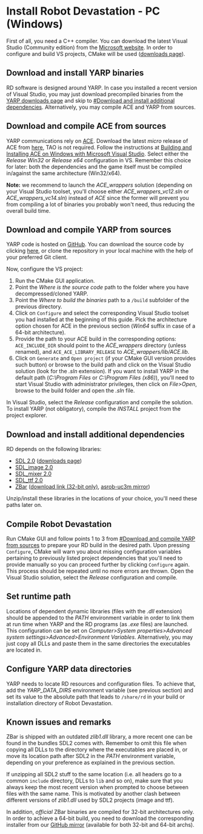 # Install Robot Devastation - PC (Windows)

First of all, you need a C++ compiler. You can download the latest Visual Studio (Community edition) from the [Microsoft website](https://www.visualstudio.com/downloads/). In order to configure and build VS projects, CMake will be used ([downloads page](https://cmake.org/download/)).

## Download and install YARP binaries

RD software is designed around YARP. In case you installed a recent version of Visual Studio, you may just download precompiled binaries from the [YARP downloads page](http://www.yarp.it/download.html) and skip to [#Download and install additional dependencies](#download-and-install-additional-dependencies). Alternatively, you may compile ACE and YARP from sources.

## Download and compile ACE from sources

YARP communications rely on [ACE](http://www.cs.wustl.edu/~schmidt/ACE.html). Download the latest *micro* release of ACE from [here](http://download.dre.vanderbilt.edu/), TAO is not required. Follow the instructions at [Building and Installing ACE on Windows with Microsoft Visual Studio](http://www.dre.vanderbilt.edu/~schmidt/DOC_ROOT/ACE/ACE-INSTALL.html#msvc). Select either the *Release Win32* or *Release x64* configuration in VS. Remember this choice for later: both the dependencies and the game itself must be compiled in/against the same architecture (Win32/x64).

**Note:** we recommend to launch the *ACE_wrappers* solution (depending on your Visual Studio toolset, you'll choose either *ACE_wrappers_vc12.sln* or *ACE_wrappers_vc14.sln*) instead of *ACE* since the former will prevent you from compiling a lot of binaries you probably won't need, thus reducing the overall build time.

## Download and compile YARP from sources

YARP code is hosted on [GitHub](https://github.com/robotology/yarp). You can download the source code by clicking [here](https://github.com/robotology/yarp/archive/master.zip), or clone the repository in your local machine with the help of your preferred Git client.

Now, configure the VS project:

1. Run the CMake GUI application.
2. Point the *Where is the source code* path to the folder where you have decompressed/cloned YARP.
3. Point the *Where to build the binaries* path to a `/build` subfolder of the previous directory.
4. Click on `Configure` and select the corresponding Visual Studio toolset you had installed at the beginning of this guide. Pick the architecture option chosen for ACE in the previous section (*Win64* suffix in case of a 64-bit architecture).
5. Provide the path to your ACE build in the corresponding options: `ACE_INCLUDE_DIR` should point to the *ACE_wrappers* directory (unless renamed), and `ACE_ACE_LIBRARY_RELEASE` to *ACE_wrappers/lib/ACE.lib*.
6. Click on `Generate` and `Open project` (if your CMake GUI version provides such button) or browse to the build path and click on the Visual Studio solution (look for the *.sln* extension). If you want to install YARP in the default path (*C:\Program Files* or *C:\Program Files (x86)*), you'll need to start Visual Studio with administrator privileges, then click on *File>Open*, browse to the build folder and open the *.sln* file.

In Visual Studio, select the *Release* configuration and compile the solution. To install YARP (not obligatory), compile the *INSTALL* project from the project explorer.

## Download and install additional dependencies

RD depends on the following libraries:
* [SDL 2.0](https://www.libsdl.org/index.php) ([downloads page](https://www.libsdl.org/download-2.0.php))
* [SDL_image 2.0](https://www.libsdl.org/projects/SDL_image/)
* [SDL_mixer 2.0](https://www.libsdl.org/projects/SDL_mixer/)
* [SDL_ttf 2.0](https://www.libsdl.org/projects/SDL_ttf/)
* [ZBar](http://zbar.sourceforge.net/) ([download link (32-bit only)](https://sourceforge.net/projects/zbar/files/latest/download), [asrob-uc3m mirror](https://github.com/asrob-uc3m/ZBar/releases/latest))

Unzip/install these libraries in the locations of your choice, you'll need these paths later on.

## Compile Robot Devastation

Run CMake GUI and follow points 1 to 3 from [#Download and compile YARP from sources](#download-and-compile-yarp-from-sources) to prepare your RD build in the desired path. Upon pressing `Configure`, CMake will warn you about missing configuration variables pertaining to previously listed project dependencies that you'll need to provide manually so you can proceed further by clicking `Configure` again. This process should be repeated until no more errors are thrown. Open the Visual Studio solution, select the *Release* configuration and compile.

## Set runtime path

Locations of dependent dynamic libraries (files with the *.dll* extension) should be appended to the *PATH* environment variable in order to link them at run time when YARP and the RD programs (as *.exe* files) are launched. This configuration can be set on *Computer>System properties>Advanced system settings>Advanced>Environment Variables*. Alternatively, you may just copy all DLLs and paste them in the same directories the executables are located in.

## Configure YARP data directories

YARP needs to locate RD resources and configuration files. To achieve that, add the *YARP_DATA_DIRS* environment variable (see previous section) and set its value to the absolute path that leads to `/share/rd` in your build or installation directory of Robot Devastation.

## Known issues and remarks

ZBar is shipped with an outdated *zlib1.dll* library, a more recent one can be found in the bundles SDL2 comes with. Remember to omit this file when copying all DLLs to the directory where the executables are placed in, or move its location path after SDL2 in the *PATH* environment variable, depending on your preference as explained in the previous section.

If unzipping all SDL2 stuff to the same location (i.e. all headers go to a common `include` directory, DLLs to `lib` and so on), make sure that you always keep the most recent version when prompted to choose between files with the same name. This is motivated by another clash between different versions of *zlib1.dll* used by SDL2 projects (image and ttf).

In addition, *official* ZBar binaries are compiled for 32-bit architectures only. In order to achieve a 64-bit build, you need to download the corresponding installer from our [GitHub mirror](https://github.com/asrob-uc3m/ZBar/releases/latest) (available for both 32-bit and 64-bit archs).
